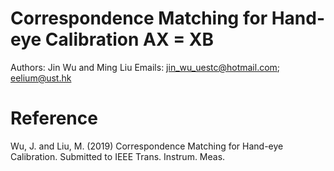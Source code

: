 # Correspondence Matching for Hand-eye Calibration AX = XB
Authors: Jin Wu and Ming Liu
Emails: jin_wu_uestc@hotmail.com; eelium@ust.hk

# Reference
Wu, J. and Liu, M. (2019) Correspondence Matching for Hand-eye Calibration. Submitted to IEEE Trans. Instrum. Meas.

